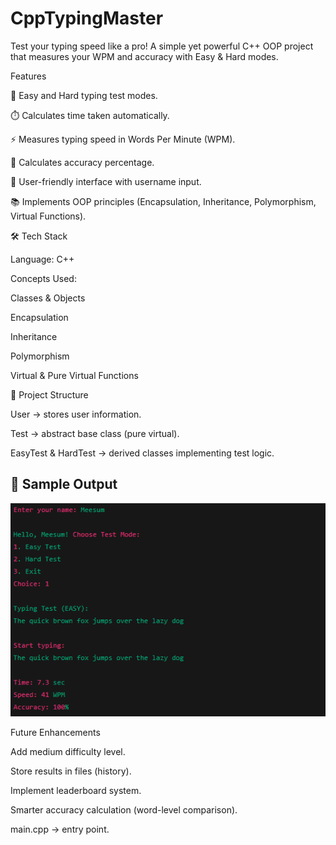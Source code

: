 # CppTypingMaster
Test your typing speed like a pro! A simple yet powerful C++ OOP project that measures your WPM and accuracy with Easy &amp; Hard modes.

Features

📝 Easy and Hard typing test modes.

⏱️ Calculates time taken automatically.

⚡ Measures typing speed in Words Per Minute (WPM).

🎯 Calculates accuracy percentage.

👤 User-friendly interface with username input.

📚 Implements OOP principles (Encapsulation, Inheritance, Polymorphism, Virtual Functions).

🛠️ Tech Stack

Language: C++

Concepts Used:

Classes & Objects

Encapsulation

Inheritance

Polymorphism

Virtual & Pure Virtual Functions

📂 Project Structure

User → stores user information.

Test → abstract base class (pure virtual).

EasyTest & HardTest → derived classes implementing test logic.


## 📸 Sample Output  
![Output Screenshot](output.png)



Future Enhancements

Add medium difficulty level.

Store results in files (history).

Implement leaderboard system.

Smarter accuracy calculation (word-level comparison).

main.cpp → entry point.
